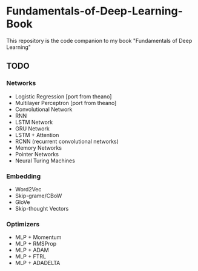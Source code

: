 # Fundamentals-of-Deep-Learning-Book

This repository is the code companion to my book "Fundamentals of Deep Learning"

## TODO

### Networks

- Logistic Regression [port from theano]
- Multilayer Perceptron [port from theano]
- Convolutional Network
- RNN
- LSTM Network
- GRU Network
- LSTM + Attention
- RCNN (recurrent convolutional networks)
- Memory Networks
- Pointer Networks
- Neural Turing Machines

### Embedding

- Word2Vec
- Skip-grame/CBoW
- GloVe
- Skip-thought Vectors

### Optimizers

- MLP + Momentum
- MLP + RMSProp
- MLP + ADAM
- MLP + FTRL
- MLP + ADADELTA
